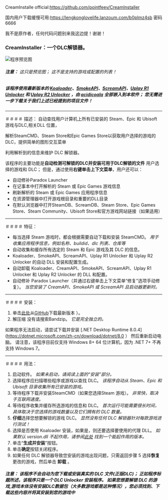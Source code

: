 CreamInstalle official:https://github.com/pointfeev/CreamInstaller

国内用户下载缓慢可用:https://lengkonglovelife.lanzoum.com/b0plmz4sb 密码6666

我不是原作者，任何代码问题别来我这边提！谢谢！

### CreamInstaller：一个DLC解锁器。
![程序预览图](https://img2.imgtp.com/2024/04/28/yGVho5it.png)

###### **注意：** 这只是预览图； 这不是支持的游戏或配置的列表！

##### 该程序使用最新版本的 [Koaloader](https://github.com/acidicoala/Koaloader)、[SmokeAPI](https://github.com/acidicoala/SmokeAPI)、[ScreamAPI]( https://github.com/acidicoala/ScreamAPI)、[Uplay R1 Unlocker](https://github.com/acidicoala/UplayR1Unlocker) 和 [Uplay R2 Unlocker](https://github.com/acidicoala/UplayR2Unlocker) ，由 [acidicoala](https://github.com/acidicoala) 全部嵌入到本软件； 您无需进一步下载关于我们上述已经提到的项目文件！
---
＃＃＃＃ 描述：
自动查找用户计算机上所有已安装的 Steam、Epic 和 Ubisoft 游戏与DLC,相关DLL 位置，

解析SteamCMD、Steam Store和Epic Games Store以获取用户选择的游戏的DLC，提供简单的图形交互菜单

利用解析到的信息来维护 DLC 解锁器。

该程序的主要功能是**自动检测可解锁的DLC并安装可用于DLC解锁的文件**
用户选择的游戏和 DLC； 但是，通过使用**右键单击上下文菜单**，用户还可以：
* 自动修补Paradox Launcher
* 在记事本中打开解析的 Steam 或 Epic Games 游戏信息
* 刷新解析的 Steam 或 Epic Games 应用程序信息
* 在资源管理器中打开游戏根目录和重要的DLL目录
* 在默认浏览器中打开SteamDB、ScreamDB、Steam Store、Epic Games Store、Steam Community、Ubisoft Store和官方游戏网站链接（如果适用）

---
＃＃＃＃ 特征：
* 每当选择 Steam 游戏时，都会根据需要自动下载和安装 SteamCMD。 *用于收集应用程序信息，例如名称、buildid、dlc 列表、仓库等*
* 自动收集和缓存所有选定的 Steam 和 Epic 游戏及其 DLC 的信息。
* Koaloader、SmokeAPI、ScreamAPI、Uplay R1 Unlocker 和 Uplay R2 Unlocker 的自动 DLL 安装和配置生成。
* 自动卸载 Koaloader、CreamAPI、SmokeAPI、ScreamAPI、Uplay R1 Unlocker 和 Uplay R2 Unlocker 的 DLL 和配置。
* 自动修补 Paradox Launcher（并通过右键单击上下文菜单“修复”选项手动修复）。 *当您安装了 CreamAPI、SmokeAPI 或 ScreamAPI 且启动器更新时。*

---
＃＃＃＃ 安装：
1. 单击[此处](https://github.com/lengkonglovelife/CreamInstaller-CHS/releases/tag/release)从[GitHub](https://github.com/lengkonglovelife/CreamInstaller-CHS)下载最新版本 ）。
2. 解压缩 没有请搜索Bandzip。 *它是完全独立的。*

如果程序无法启动，请尝试下载并安装 [.NET Desktop Runtime 8.0.4](https://dotnet.microsoft.com/zh-cn/download/dotnet/8.0 ）
然后重新启动电脑。 请注意，该程序目前仅支持 Windows 8+ 64 位计算机，因为 .NET 7+ 不再支持 Windows 7。

---
＃＃＃＃ 用法：
1. 启动软件。 *如果未启动，请阅读上面的“安装”部分。*
2. 选择程序应扫描哪些程序或游戏以查找 DLC。 *该程序自动从 Steam、Epic 和 Ubisoft 目录收集所有已安装的游戏。*
3. 等待程序下载并安装SteamCMD（如果您选择Steam 游戏）。 *非常快，取决于互联网速度。*
4. 等待程序收集并缓存所选游戏的信息和 DLC。 *首次运行可能需要很长时间，具体取决于您选择的游戏数量以及它们拥有的 DLC 数量。*
5. **仔细**选择您想要解锁的游戏 DLC。 *显然没有任何 DLC 解锁器针对每款游戏进行测试！*
6. 选择是否使用 Koaloader 安装，如果是，则还要选择要使用的代理 DLL。 *如果默认 version.dll 不起作用，请参阅[此处](https://cs.rin.ru/forum/viewtopic.php?p=2552172#p2552172) 找到一个能起作用的版本。*
7. 单击“**生成并安装**”按钮。
8. 单击**确定**按钮关闭程序。
9. 如果任何 DLC 解锁器导致您安装的游戏出现问题，只需返回步骤 5 选择**恢复**更改的游戏，然后单击 **卸载** 。

##### **注意：** 该程序不会自动为您下载或安装真实的 DLC 文件(正版DLC)； 正如程序标题所述，该程序只是一个 *DLC Unlocker* 安装程序。 如果您想要解锁 DLC 的游戏,游戏本体没有安装DLC数据包（大多数游戏都是这种情况），您必须找到、下载这些内容并将其安装到您的游戏中
